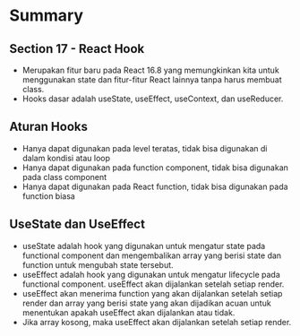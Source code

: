 # Summary

## Section 17 - React Hook

- Merupakan fitur baru pada React 16.8 yang memungkinkan kita untuk menggunakan state dan fitur-fitur React lainnya tanpa harus membuat class.
- Hooks dasar adalah useState, useEffect, useContext, dan useReducer.

## Aturan Hooks

- Hanya dapat digunakan pada level teratas, tidak bisa digunakan di dalam kondisi atau loop
- Hanya dapat digunakan pada function component, tidak bisa digunakan pada class component
- Hanya dapat digunakan pada React function, tidak bisa digunakan pada function biasa

## UseState dan UseEffect

- useState adalah hook yang digunakan untuk mengatur state pada functional component dan mengembalikan array yang berisi state dan function untuk mengubah state tersebut.
- useEffect adalah hook yang digunakan untuk mengatur lifecycle pada functional component. useEffect akan dijalankan setelah setiap render.
- useEffect akan menerima function yang akan dijalankan setelah setiap render dan array yang berisi state yang akan dijadikan acuan untuk menentukan apakah useEffect akan dijalankan atau tidak.
- Jika array kosong, maka useEffect akan dijalankan setelah setiap render.
